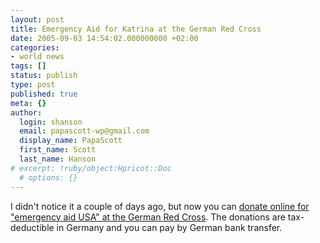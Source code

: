 ```yaml
---
layout: post
title: Emergency Aid for Katrina at the German Red Cross
date: 2005-09-03 14:54:02.000000000 +02:00
categories:
- world news
tags: []
status: publish
type: post
published: true
meta: {}
author:
  login: shanson
  email: papascott-wp@gmail.com
  display_name: PapaScott
  first_name: Scott
  last_name: Hanson
# excerpt: !ruby/object:Hpricot::Doc
  # options: {}
---
```

<p>I didn't notice it a couple of days ago, but now you can <a href="http://drk.de/spenden/index.html" title="Spende an das Deutsche Rote Kreuz">donate online for "emergency aid USA" at the German Red Cross</a>. The donations are tax-deductible in Germany and you can pay by German bank transfer.</p>
